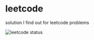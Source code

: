 # leetcode
solution I find out for leetcode problems

![leetcode status](https://leetcard.jacoblin.cool/qetup1988?&theme=nord&radius=30&font=source_code_pro)
